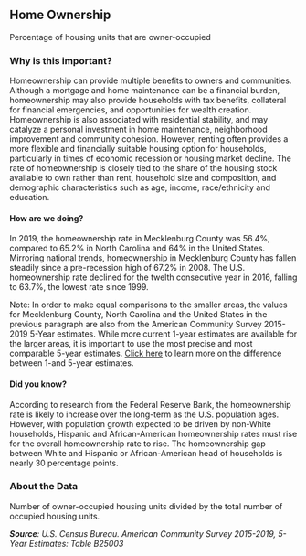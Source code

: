 ## Home Ownership
Percentage of housing units that are owner-occupied

### Why is this important?
Homeownership can provide multiple benefits to owners and communities. Although a mortgage and home maintenance can be a financial burden, homeownership may also provide households with tax benefits, collateral for financial emergencies, and opportunities for wealth creation. Homeownership is also associated with residential stability, and may catalyze a personal investment in home maintenance, neighborhood improvement and community cohesion. However, renting often provides a more flexible and financially suitable housing option for households, particularly in times of economic recession or housing market decline. The rate of homeownership is closely tied to the share of the housing stock available to own rather than rent, household size and composition, and demographic characteristics such as age, income, race/ethnicity and education. 

#### How are we doing?
In 2019, the homeownership rate in Mecklenburg County was 56.4%, compared to 65.2% in North Carolina and 64% in the United States. Mirroring national trends, homeownership in Mecklenburg County has fallen steadily since a pre-recession high of 67.2% in 2008. The U.S. homeownership rate declined for the twelth consecutive year in 2016, falling to 63.7%, the lowest rate since 1999.

Note: In order to make equal comparisons to the smaller areas, the values for Mecklenburg County, North Carolina and the United States in the previous paragraph are also from the American Community Survey 2015-2019 5-Year estimates. While more current 1-year estimates are available for the larger areas, it is important to use the most precise and most comparable 5-year estimates. [Click here]( http://www.census.gov/programs-surveys/acs/guidance/estimates.html/) to learn more on the difference between 1-and 5-year estimates.

#### Did you know? 
According to research from the Federal Reserve Bank, the homeownership rate is likely to increase over the long-term as the U.S. population ages. However, with population growth expected to be driven by non-White households, Hispanic and African-American homeownership rates must rise for the overall homeownership rate to rise. The homeownership gap between White and Hispanic or African-American head of households is nearly 30 percentage points.

### About the Data
Number of owner-occupied housing units divided by the total number of occupied housing units.

_**Source**: U.S. Census Bureau. American Community Survey <span tabindex="1000" class="meta-definition" data-toggle="popover" data-title="Why 2015-2019 not 2019?" data-content="Data labeled 2015-2019 describe average conditions reported through the American Community Survey (ACS) during the period of January 2015 through December 2019. The Census collects ACS data from only a small sample of households every month. For reliable small-area estimates, the Census compiles five years of ACS data, which are used in the Quality of Life Explorer.">2015-2019</span>, 5-Year Estimates: Table B25003_
 